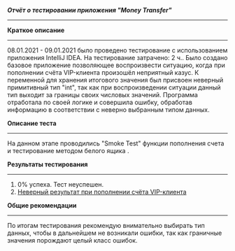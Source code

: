 ***Отчёт о тестировании приложения "Money Transfer"***
______________________________________________________________
**Краткое описание**
______________________________________________________________
08.01.2021 - 09.01.2021 было проведено  тестирование с использованием приложения IntelliJ IDEA.
На тестирование затрачено: 2 ч.. Было создано базовое приложение позволяющее воспроизвести ситуацию, когда при пополнении счёта VIP-клиента произошёл неприятный казус.
К переменной для хранения итогового значения был присвоен неверный примитивный тип "int", так как при воспроизведении ситуации данный тип выходит за границы своих числовых значений.
Программа отработала по своей логике и совершила ошибку, обработав информацию в соответствии с неверно выбранным типом данных.

**Описание теста**
______________________________________________________________

На данном этапе проводились "Smoke Test" функции пополнения счета и тестирование методом белого ящика .

**Результаты тестирования**
______________________________________________________________
1. 0% успеха. Тест неуспешен.
2. [Неверный результат при пополнении счёта VIP-клиента ](https://github.com/AlexandroHubZaytsev/TransferMoney-Java1/issues/1)

**Общие рекомендации**
______________________________________________________________

По итогам тестирования рекомендую внимательно выбирать тип данных, чтобы в дальнейшем не возникали ошибки, так как граничные значения порождают целый класс ошибок.
